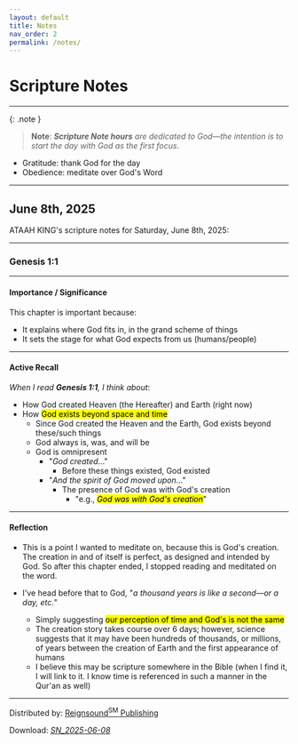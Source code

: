 ```yaml
---
layout: default
title: Notes
nav_order: 2
permalink: /notes/
---
```


# Scripture Notes

---

{: .note }
> **Note**: ***Scripture Note hours** are dedicated to God&mdash;the intention is to start the day with God as the first focus*.
* Gratitude: thank God for the day
* Obedience: meditate over God's Word

---

## June 8th, 2025

ATAAH KING's scripture notes for Saturday, June 8th, 2025:

---

### Genesis 1:1

---

#### Importance / Significance

This chapter is important because:

* It explains where God fits in, in the grand scheme of things
* It sets the stage for what God expects from us (humans/people)

---

#### Active Recall

*When I read **Genesis 1:1**, I think about*:

* How God created Heaven (the Hereafter) and Earth (right now)
* How <mark>God exists beyond space and time</mark>
    * Since God created the Heaven and the Earth, God exists beyond these/such things
    * God always is, was, and will be
    * God is omnipresent
        * "*God created*..."
            * Before these things existed, God existed
        * "*And the spirit of God moved upon*..."
            * The presence of God was with God's creation
                * "e.g., *<mark>God was with God's creation</mark>*"

---

#### Reflection

* This is a point I wanted to meditate on, because this is God's creation. The creation in and of itself is perfect, as designed and intended by God. So after this chapter ended, I stopped reading and meditated on the word.

* I've head before that to God, "*a thousand years is like a second&mdash;or a day, etc.*"
    * Simply suggesting <mark>our perception of time and God's is not the same</mark>
    * The creation story takes course over 6 days; however, science suggests that it may have been hundreds of thousands, or millions, of years between the creation of Earth and the first appearance of humans
    * I believe this may be scripture somewhere in the Bible (when I find it, I will link to it. I know time is referenced in such a manner in the Qur'an as well)

---

Distributed by: [Reignsound<sup class="tm">SM</sup> Publishing](https://reignsoundpress.github.io)

Download: [*SN_2025-06-08*](#)